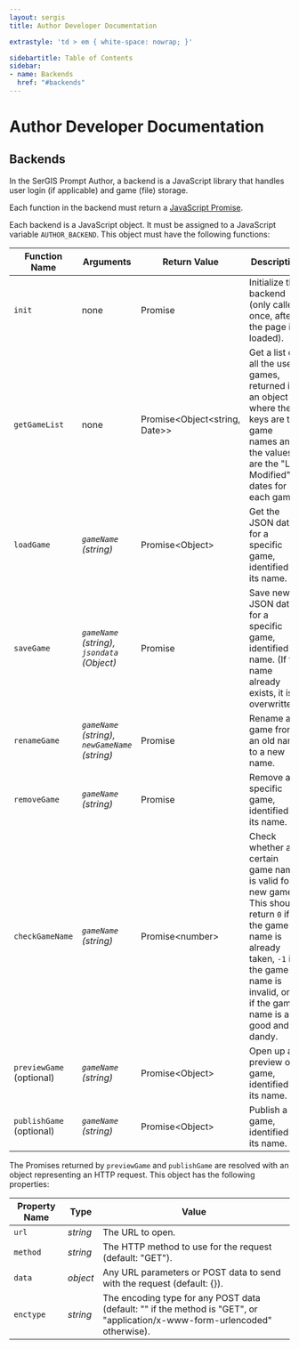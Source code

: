 ```yaml
---
layout: sergis
title: Author Developer Documentation

extrastyle: 'td > em { white-space: nowrap; }'

sidebartitle: Table of Contents
sidebar:
- name: Backends
  href: "#backends"
---
```

# Author Developer Documentation

## Backends

In the SerGIS Prompt Author, a backend is a JavaScript library that handles user login (if applicable) and game (file) storage.

Each function in the backend must return a [JavaScript Promise](https://developer.mozilla.org/en-US/docs/Web/JavaScript/Reference/Global_Objects/Promise).

Each backend is a JavaScript object. It must be assigned to a JavaScript variable `AUTHOR_BACKEND`. This object must have the following functions:

| Function Name | Arguments | Return Value | Description
| ------------- | --------- | ------------ | -----------
| `init` | none | Promise | Initialize the backend (only called once, after the page is loaded).
| `getGameList` | none | Promise&lt;Object&lt;string, Date&gt;&gt; | Get a list of all the user's games, returned in an object where the keys are the game names and the values are the "Last Modified" dates for each game.
| `loadGame` | *`gameName` (string)* | Promise&lt;Object&gt; | Get the JSON data for a specific game, identified by its name.
| `saveGame` | *`gameName` (string),* *`jsondata` (Object)* | Promise | Save new JSON data for a specific game, identified by name. (If the name already exists, it is overwritten.)
| `renameGame` | *`gameName` (string),* *`newGameName` (string)* | Promise | Rename a game from an old name to a new name.
| `removeGame` | *`gameName` (string)* | Promise | Remove a specific game, identified by its name.
| `checkGameName` | *`gameName` (string)* | Promise&lt;number&gt; | Check whether a certain game name is valid for a new game. This should return `0` if the game name is already taken, `-1` if the game name is invalid, or `1` if the game name is all good and dandy.
| `previewGame` (optional) | *`gameName` (string)* | Promise&lt;Object&gt; | Open up a preview of a game, identified by its name.
| `publishGame` (optional) | *`gameName` (string)* | Promise&lt;Object&gt; | Publish a game, identified by its name.

The Promises returned by `previewGame` and `publishGame` are resolved with an object representing an HTTP request. This object has the following properties:

| Property Name | Type | Value
| ------------- | ---- | -----
| `url` | *string* | The URL to open.
| `method` | *string* | The HTTP method to use for the request (default: "GET").
| `data` | *object* | Any URL parameters or POST data to send with the request (default: {}).
| `enctype` | *string* | The encoding type for any POST data (default: "" if the method is "GET", or "application/x-www-form-urlencoded" otherwise).
